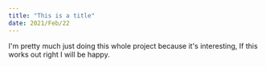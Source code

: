 ```yaml
---
title: "This is a title"
date: 2021/Feb/22
---
```

I'm pretty much just doing this whole project because it's interesting, If this works out right I will be happy.
